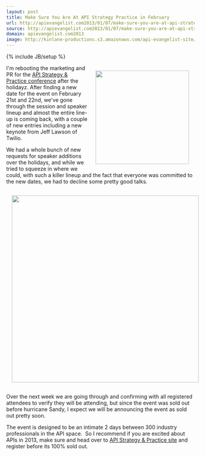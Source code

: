 ```yaml
---
layout: post
title: Make Sure You Are At API Strategy Practice in February
url: http://apievangelist.com2013/01/07/make-sure-you-are-at-api-strategy--practice-in-february/
source: http://apievangelist.com2013/01/07/make-sure-you-are-at-api-strategy--practice-in-february/
domain: apievangelist.com2013
image: http://kinlane-productions.s3.amazonaws.com/api-evangelist-site/blog/api-strategy-conference-logo.png
---
```

{% include JB/setup %}
<p><a href="http://www.apistrategyconference.com/" target="_blank"><img style="padding: 15px;" src="https://s3.amazonaws.com/kinlane-productions/events/api-strategy-practice-conference/api-strategy-conference-logo.png" alt="" width="250" align="right" /></a></p>
<p>I'm rebooting the marketing and PR for the <a href="http://www.apistrategyconference.com/" target="_blank">API Strategy &amp; Practice conference</a> after the holidayz. After finding a new date for the event on February 21st and 22nd, we've gone through the session and speaker lineup and almost the entire line-up is coming back, with a couple of new entries including a new keynote from&nbsp;Jeff Lawson of Twilio.</p>
<p>We had a whole bunch of new requests for speaker additions over the holidays, and while we tried to squeeze in where we could, with such a killer lineup and the fact that everyone was committed to the new dates, we had to decline some pretty good talks.</p>
<p><a href="http://www.apistrategyconference.com/" target="_blank"><img style="padding: 15px; display: block; margin-left: auto; margin-right: auto;" src="https://s3.amazonaws.com/kinlane-productions/events/api-strategy-practice-conference/api-strategy-home-1.png" alt="" width="500" /></a></p>
<p>Over the next week we are going through and confirming with all registered attendees to verify they will be attending, but since the event was sold out before hurricane Sandy, I expect we will be announcing the event as sold out pretty soon.</p>
<p>The event is designed to be an intimate 2 days between 300 industry professionals in the API space. &nbsp;So I recommend if you are excited about APIs in 2013, make sure and head over to <a href="http://www.apistrategyconference.com/" target="_blank">API Strategy &amp; Practice site</a> and register before its 100% sold out.</p>
